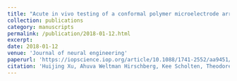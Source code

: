 ```yaml
---
title: "Acute in vivo testing of a conformal polymer microelectrode array for multi-region hippocampal recordings"
collection: publications
category: manuscripts
permalink: /publication/2018-01-12.html
excerpt: 
date: 2018-01-12
venue: 'Journal of neural engineering'
paperurl: 'https://iopscience.iop.org/article/10.1088/1741-2552/aa9451/meta'
citation: 'Huijing Xu, Ahuva Weltman Hirschberg, Kee Scholten, Theodore William Berger, Dong Song, Ellis Meng. (2018). &quot;Acute in vivo testing of a conformal polymer microelectrode array for multi-region hippocampal recordings.&quot; <i>Journal of neural engineering</i>. 15(1).'
---
```

<!--The contents above will be part of a list of publications, if the user clicks the link for the publication than the contents of section will be rendered as a full page, allowing you to provide more information about the paper for the reader. When publications are displayed as a single page, the contents of the above "citation" field will automatically be included below this section in a smaller font.-->

